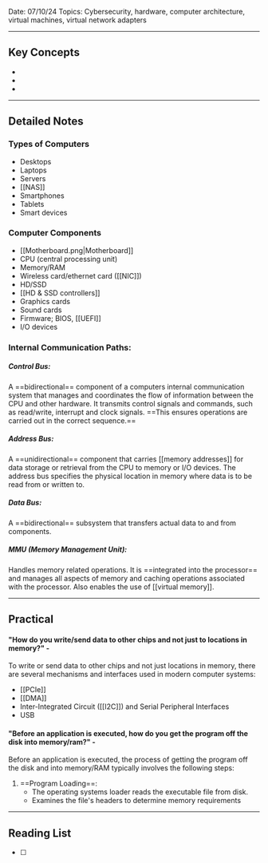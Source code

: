 
Date: 07/10/24
Topics: Cybersecurity, hardware, computer architecture, virtual machines, virtual network adapters

---

## Key Concepts

-
-
-

--- 

## Detailed Notes

### Types of Computers

-  Desktops
-  Laptops
-  Servers
-  [[NAS]]
-  Smartphones
-  Tablets
-  Smart devices

### Computer Components

-  [[Motherboard.png|Motherboard]]
-  CPU (central processing unit)
-  Memory/RAM
-  Wireless card/ethernet card ([[NIC]])
-  HD/SSD
-  [[HD & SSD controllers]]
-  Graphics cards
-  Sound cards
-  Firmware; BIOS, [[UEFI]]
-  I/O devices


### Internal Communication Paths:

##### Control Bus:
A ==bidirectional== component of a computers internal communication system that manages and coordinates the flow of information between the CPU and other hardware. It transmits control signals and commands, such as read/write, interrupt and clock signals. ==This ensures operations are carried out in the correct sequence.==

##### Address Bus:
A ==unidirectional== component that carries [[memory addresses]] for data storage or retrieval from the CPU to memory or I/O devices. The address bus specifies the physical location in memory where data is to be read from or written to.

##### Data Bus:
A ==bidirectional== subsystem that transfers actual data to and from components.

##### MMU (Memory Management Unit):
Handles memory related operations. It is ==integrated into the processor== and manages all aspects of memory and caching operations associated with the processor. Also enables the use of [[virtual memory]].


---
## Practical
#### "How do you write/send data to other chips and not just to locations in memory?" -
To write or send data to other chips and not just locations in memory, there are several mechanisms and interfaces used in modern computer systems:
-  [[PCIe]]
-  [[DMA]]
-  Inter-Integrated Circuit ([[I2C]]) and Serial Peripheral Interfaces
-  USB

#### "Before an application is executed, how do you get the program off the disk into memory/ram?" -
Before an application is executed, the process of getting the program off the disk and into memory/RAM typically involves the following steps:

1. ==Program Loading==:
	- The operating systems loader reads the executable file from disk.
	- Examines the file's headers to determine memory requirements

---

## Reading List

- [ ] 